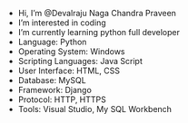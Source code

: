 -  Hi, I’m @Devalraju Naga Chandra Praveen
-  I’m interested in coding
-  I’m currently learning python full developer
-  Language: Python
-  Operating System: Windows
-  Scripting Languages: Java Script
-  User Interface: HTML, CSS
-  Database: MySQL
-  Framework: Django
-  Protocol: HTTP, HTTPS
-  Tools: Visual Studio, My SQL Workbench

<!---
devalrajunagachandrapraveen/devalrajunagachandrapraveen is a ✨ special ✨ repository because its `README.md` (this file) appears on your GitHub profile.
You can click the Preview link to take a look at your changes.
--->
